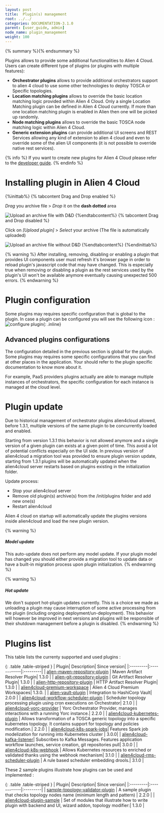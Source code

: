 ```yaml
---
layout: post
title:  Plugin(s) management
root: ../../
categories: DOCUMENTATION-3.1.0
parent: [user_guide, admin]
node_name: plugin_management
weight: 100
---
```


{% summary %}{% endsummary %}

Plugins allows to provide some additional functionalities to Alien 4 Cloud. Users can create different type of plugins (or plugins with multiple features):

* __Orchestrator plugins__ allows to provide additional orchestrators support to alien 4 cloud to use some other technologies to deploy TOSCA or Specific topologies.
* __Location matching plugins__ allows to override the basic location matching logic provided within Alien 4 Cloud. Only a single Location Matching plugin can be defined in Alien 4 Cloud currently. If more than one location matching plugin is enabled in Alien then one will be picked up randomly.
* __Node matching plugins__ allows to override the basic TOSCA node matching logic within Alien 4 Cloud.
* __Generic extension plugins__ can provide additional UI screens and REST Services allowing any kind of extension to alien 4 cloud and even to override some of the alien UI components (it is not possible to override native rest services).

{% info %}
If you want to create new plugins for Alien 4 Cloud please refer to the [developer guide](#/developer_guide/index.html).
{% endinfo %}

# Installing plugin in Alien 4 Cloud

{%inittab%}
{% tabcontent Drag and Drop enabled %}

*Drag* you archive file > *Drop* it on the **dash dotted** area

![Upload an archive file with D&D](../../images/3.1.0/user_guide/admin/plugin_management.png)
{%endtabcontent%}
{% tabcontent Drag and Drop disabled %}

Click on *[Upload plugin]* > *Select* your archive (The file is automatically uploaded)

![Upload an archive file without D&D](../../images/user_guide/upload-plugin-wihout-drag-and-drop.png)
{%endtabcontent%}
{%endinittab%}

{% warning %}
After installing, removing, disabling or enabling a plugin that provides UI components user must refresh it's browser page in order to reload plugin's javascript code that may have changed.
This is especially true when removing or disabling a plugin as the rest services used by the plugin's UI won't be available anymore eventually causing unexpected 500 errors.
{% endwarning %}

# Plugin configuration

Some plugins may requires specific configuration that is global to the plugin. In case a plugin can be configured you will see the following icon : ![configure plugin](../../images/3.1.0/user_guide/admin/plugin_global_configuration.png){: .inline}

## Advanced plugins configurations

The configuration detailed in the previous section is global for the plugin. Some plugins may requires some specific configurations that you can find at other places in the application. Your should refer to the plugin specific documentation to know more about it.

For example, PaaS providers plugins actually are able to manage multiple instances of orchestrators, the specific configuration for each instance is managed at the cloud level.

# Plugin update

Due to historical management of orchestrator plugins alien4cloud allowed, before 1.3.1, multiple versions of the same plugin to be concurrently loaded and enabled.

Starting from version 1.3.1 this behavior is not allowed anymore and a single version of a given plugin can exists at a given point of time. This avoid a lot of potential conflicts especially on the UI side.
In previous version of alien4cloud a migration tool was provided to ensure plugin version update, starting from 1.3.1 plugins will be automatically updated when the alien4cloud server restarts based on plugins existing in the initialization folder.

Update process:
 - Stop your alien4cloud server
 - Remove old plugin(s) archive(s) from the /init/plugins folder and add new one(s)
 - Restart alien4cloud

Alien 4 cloud on startup will automatically update the plugins versions inside alien4cloud and load the new plugin version.

{% warning %}
<h5>Model update</h5>
This auto-update does not perform any model update. If your plugin model has changed you should either provide a migration tool to update data or have a built-in migration process upon plugin initialization.
{% endwarning %}

{% warning %}
<h5>Hot update</h5>
We don't support hot-plugin updates currently. This is a choice we made as unloading a plugin may cause interruption of some active processing from the plugin (including ongoing deployment/un-deployment).
This behavior will however be improved in next versions and plugins will be responsible of their shutdown management before a plugin is disabled.
{% endwarning %}

# Plugins list

This table lists the currenty supported and used plugins :


{: .table .table-striped }
| Plugin| Description|  Since version| 
|:---------|:------------|:---------|
| [alien-maven-repository-plugin](https://github.com/alien4cloud/alien4cloud-premium-repository-plugins/) | Maven Artifact Resolver Plugin| 1.3.0 | 
| [alien-git-repository-plugin](https://github.com/alien4cloud/alien4cloud-premium-repository-plugins/) | Git Artifact Resolver Plugin| 1.3.0 | 
| [alien-http-repository-plugin](https://github.com/alien4cloud/alien4cloud-repository-plugins) | HTTP Artifact Resolver Plugin| 1.3.0 | 
| [alien4cloud-premium-workspace](https://github.com/alien4cloud/alien4cloud-premium-repository-plugins) | Alien 4 Cloud Premium Workspaces| 1.3.0. |
| [alien-vault-plugin](https://github.com/alien4cloud/alien4cloud-vault-plugin) | Integration to HashiCorp Vault|  2.0.0 | 
| [alien4cloud-workflow-scheduler-plugin](https://github.com/alien4cloud/alien4cloud-workflow-scheduler) | Scheduler topology processing plugin using cron executions on Orchestrator| 2.1.0 | 
| [alien4cloud-yorc-provider](https://github.com/alien4cloud/alien4cloud-yorc-provider) | Yorc Orchestrator Provider, manages interactions with a running Yorc instance.| 2.2.0 |
| [alien4cloud-kubernetes-plugin](https://github.com/alien4cloud/alien4cloud-kubernetes-plugin) | Allows transformation of a TOSCA generic topology into a specific kubernetes topology. It contains support for topology and policies modification.| 2.2.0 | 
| [alien4cloud-k8s-spark-jobs](https://github.com/alien4cloud/alien4cloud-k8s-spark-jobs)| Features Spark job modelization for running into Kubernetes cluster | 3.0.0|
| [alien4cloud-kafka-listener](https://github.com/alien4cloud/alien4cloud-kafka-listener)| Subscribes to Kafka Messages. Features application workflow launches, service creation, git repositories pull| 3.0.0 |
| [alien4cloud-k8s-webhook](https://github.com/alien4cloud/alien4cloud-k8s-webhook) | Allows Kubernetes resources to enriched or validated thanks using the webhook mechanism| 3.1.0 |
| [alien4cloud-rms-scheduler-plugin](https://github.com/alien4cloud/alien4cloud-rms-scheduler-plugin) | A rule based scheduler embedding drools.| 3.1.0 |

These 2 sample plugins illustrate how plugins can be used and implemented  :

{: .table .table-striped }
| Plugin| Description|  Since version| 
|:---------|:------------|:---------|
| [sample-topology-validator-plugin](https://github.com/alien4cloud/sample-topology-validator-plugin) | A sample plugin that checks topology nodes name (minimum length and pattern) | 2.2.0 | 
| [alien4cloud-plugin-sample](https://github.com/alien4cloud/alien4cloud-plugin-sample) | Set of modules that illustrate how to write plugin with backend and UI, wizard addon, topology modifier:| 1.3.0 | 
